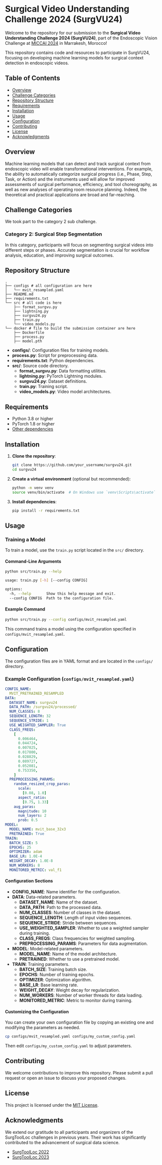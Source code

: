 # Surgical Video Understanding Challenge 2024 (SurgVU24)

Welcome to the repository for our submission to the **Surgical Video Understanding Challenge 2024 (SurgVU24)**, part of the Endoscopic Vision Challenge at [MICCAI 2024](https://miccai2024.org/) in Marrakesh, Morocco!

This repository contains code and resources to participate in SurgVU24, focusing on developing machine learning models for surgical context detection in endoscopic videos.

## Table of Contents

- [Overview](#overview)
- [Challenge Categories](#challenge-categories)
- [Repository Structure](#repository-structure)
- [Requirements](#requirements)
- [Installation](#installation)
- [Usage](#usage)
- [Configuration](#configuration)
- [Contributing](#contributing)
- [License](#license)
- [Acknowledgments](#acknowledgments)

## Overview

Machine learning models that can detect and track surgical context from endoscopic video will enable transformational interventions. For example, the ability to automatically categorize surgical progress (i.e., Phase, Step, Task, or Action) and the instruments used will allow for improved assessments of surgical performance, efficiency, and tool choreography, as well as new analyses of operating room resource planning. Indeed, the theoretical and practical applications are broad and far-reaching.

## Challenge Categories

 We took part to the category 2 sub challenge.

### Category 2: Surgical Step Segmentation

In this category, participants will focus on segmenting surgical videos into different steps or phases. Accurate segmentation is crucial for workflow analysis, education, and improving surgical outcomes.

## Repository Structure

```plaintext
.
├── configs # all configuration are here
│   └── mvit_resampled.yaml
├── README.md
├── requirements.txt
└── src # all code is here
    ├── format_surgvu.py
    ├── lightning.py
    ├── surgvu24.py
    ├── train.py
    └── video_models.py
└── docker # file to build the submission container are here
    ├── Dockerfile
    ├── process.py
    ├── model.pth

```

- **configs/**: Configuration files for training models.
- **process.py**: Script for preprocessing data.
- **requirements.txt**: Python dependencies.
- **src/**: Source code directory.
  - **format_surgvu.py**: Data formatting utilities.
  - **lightning.py**: PyTorch Lightning modules.
  - **surgvu24.py**: Dataset definitions.
  - **train.py**: Training script.
  - **video_models.py**: Video model architectures.

## Requirements

- Python 3.8 or higher
- PyTorch 1.8 or higher
- [Other dependencies](#installation)

## Installation

1. **Clone the repository**:

   ```bash
   git clone https://github.com/your_username/surgvu24.git
   cd surgvu24
   ```

2. **Create a virtual environment** (optional but recommended):

   ```bash
   python -m venv venv
   source venv/bin/activate  # On Windows use `venv\Scripts\activate`
   ```

3. **Install dependencies**:

   ```bash
   pip install -r requirements.txt
   ```

## Usage

### Training a Model

To train a model, use the `train.py` script located in the `src/` directory.

#### Command-Line Arguments

```bash
python src/train.py --help

usage: train.py [-h] [--config CONFIG]

options:
  -h, --help       Show this help message and exit.
  --config CONFIG  Path to the configuration file.
```

#### Example Command

```bash
python src/train.py --config configs/mvit_resampled.yaml
```

This command trains a model using the configuration specified in `configs/mvit_resampled.yaml`.

## Configuration

The configuration files are in YAML format and are located in the `configs/` directory.

### Example Configuration (`configs/mvit_resampled.yaml`)

```yaml
CONFIG_NAME:
  MVIT_PRETRAINED_RESAMPLED
DATA:
  DATASET_NAME: surgvu24
  DATA_PATH: /surgvu24/processed/
  NUM_CLASSES: 8
  SEQUENCE_LENGTH: 32
  SEQUENCE_STRIDE: 1
  USE_WEIGHTED_SAMPLER: True
  CLASS_FREQS:
    [
      0.006464,
      0.044724,
      0.007025,
      0.017800,
      0.028829,
      0.089727,
      0.052081,
      0.753350,
    ]
  PREPROCESSING_PARAMS:
    random_resized_crop_paras:
      scale:
        [0.08, 1.0]
      aspect_ratio:
        [0.75, 1.33]
    aug_paras:
      magnitude: 10
      num_layers: 2
      prob: 0.5
MODEL:
  MODEL_NAME: mvit_base_32x3
  PRETRAINED: True
TRAIN:
  BATCH_SIZE: 5
  EPOCHS: 25
  OPTIMIZER: adam
  BASE_LR: 1.0E-4
  WEIGHT_DECAY: 1.0E-8
  NUM_WORKERS: 8
  MONITORED_METRIC: val_f1
```

#### Configuration Sections

- **CONFIG_NAME**: Name identifier for the configuration.
- **DATA**: Data-related parameters.
  - **DATASET_NAME**: Name of the dataset.
  - **DATA_PATH**: Path to the processed data.
  - **NUM_CLASSES**: Number of classes in the dataset.
  - **SEQUENCE_LENGTH**: Length of input video sequences.
  - **SEQUENCE_STRIDE**: Stride between sequences.
  - **USE_WEIGHTED_SAMPLER**: Whether to use a weighted sampler during training.
  - **CLASS_FREQS**: Class frequencies for weighted sampling.
  - **PREPROCESSING_PARAMS**: Parameters for data augmentation.
- **MODEL**: Model-related parameters.
  - **MODEL_NAME**: Name of the model architecture.
  - **PRETRAINED**: Whether to use a pretrained model.
- **TRAIN**: Training parameters.
  - **BATCH_SIZE**: Training batch size.
  - **EPOCHS**: Number of training epochs.
  - **OPTIMIZER**: Optimization algorithm.
  - **BASE_LR**: Base learning rate.
  - **WEIGHT_DECAY**: Weight decay for regularization.
  - **NUM_WORKERS**: Number of worker threads for data loading.
  - **MONITORED_METRIC**: Metric to monitor during training.

#### Customizing the Configuration

You can create your own configuration file by copying an existing one and modifying the parameters as needed.

```bash
cp configs/mvit_resampled.yaml configs/my_custom_config.yaml
```

Then edit `configs/my_custom_config.yaml` to adjust parameters.

## Contributing

We welcome contributions to improve this repository. Please submit a pull request or open an issue to discuss your proposed changes.

## License

This project is licensed under the [MIT License](LICENSE).

## Acknowledgments

We extend our gratitude to all participants and organizers of the SurgToolLoc challenges in previous years. Their work has significantly contributed to the advancement of surgical data science.

- [SurgToolLoc 2022](https://surgtoolloc.grand-challenge.org/)
- [SurgToolLoc 2023](https://surgtoolloc23.grand-challenge.org/)
